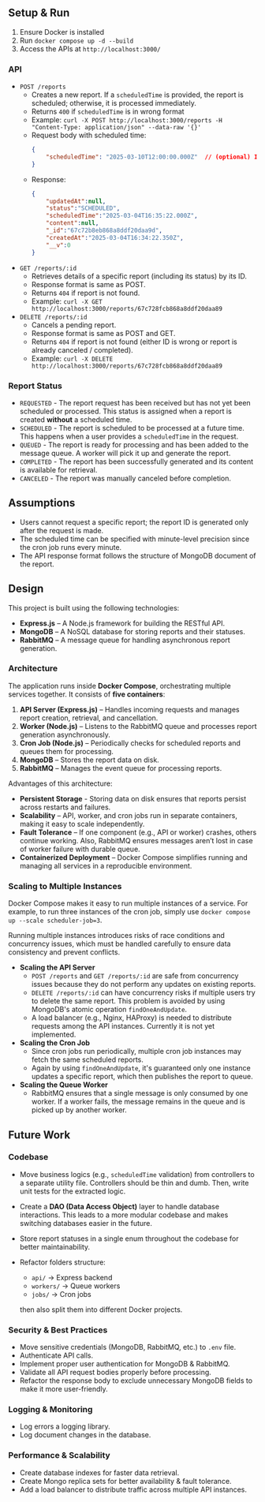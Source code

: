 ## Setup & Run
1. Ensure Docker is installed
2. Run `docker compose up -d --build`
3. Access the APIs at `http://localhost:3000/`

### **API** 
- `POST /reports`
  - Creates a new report. If a `scheduledTime` is provided, the report is scheduled; otherwise, it is processed immediately.
  - Returns `400` if `scheduledTime` is in wrong format
  - Example: `curl -X POST http://localhost:3000/reports -H "Content-Type: application/json" --data-raw '{}'`
  - Request body with scheduled time:
    ```json
    {
        "scheduledTime": "2025-03-10T12:00:00.000Z"  // (optional) ISO 8601 format
    }
  - Response:
    ```json
    {
        "updatedAt":null,
        "status":"SCHEDULED",
        "scheduledTime":"2025-03-04T16:35:22.000Z",
        "content":null,
        "_id":"67c72b8eb868a8ddf20daa9d",
        "createdAt":"2025-03-04T16:34:22.350Z",
        "__v":0
    }
  
- `GET /reports/:id`
  - Retrieves details of a specific report (including its status) by its ID.
  - Response format is same as POST.
  - Returns `404` if report is not found.
  - Example: `curl -X GET http://localhost:3000/reports/67c728fcb868a8ddf20daa89`
- `DELETE /reports/:id`
  - Cancels a pending report.
  - Response format is same as POST and GET.
  - Returns `404` if report is not found (either ID is wrong or report is already canceled / completed).
  - Example: `curl -X DELETE http://localhost:3000/reports/67c728fcb868a8ddf20daa89`

### **Report Status** 
- `REQUESTED` - The report request has been received but has not yet been scheduled or processed. This status is assigned when a report is created **without** a scheduled time.
- `SCHEDULED` - The report is scheduled to be processed at a future time. This happens when a user provides a `scheduledTime` in the request.  
- `QUEUED` - The report is ready for processing and has been added to the message queue. A worker will pick it up and generate the report.  
- `COMPLETED` - The report has been successfully generated and its content is available for retrieval.
- `CANCELED` - The report was manually canceled before completion.

## Assumptions
- Users cannot request a specific report; the report ID is generated only after the request is made.  
- The scheduled time can be specified with minute-level precision since the cron job runs every minute.  
- The API response format follows the structure of MongoDB document of the report.  

## Design
This project is built using the following technologies:

- **Express.js** – A Node.js framework for building the RESTful API.
- **MongoDB** – A NoSQL database for storing reports and their statuses.
- **RabbitMQ** – A message queue for handling asynchronous report generation.

### **Architecture**
The application runs inside **Docker Compose**, orchestrating multiple services together. It consists of **five containers**:

1. **API Server (Express.js)** – Handles incoming requests and manages report creation, retrieval, and cancellation.
2. **Worker (Node.js)** – Listens to the RabbitMQ queue and processes report generation asynchronously.
3. **Cron Job (Node.js)** – Periodically checks for scheduled reports and queues them for processing.
4. **MongoDB** – Stores the report data on disk.
5. **RabbitMQ** – Manages the event queue for processing reports.

Advantages of this architecture:
- **Persistent Storage** - Storing data on disk ensures that reports persist across restarts and failures.
- **Scalability** – API, worker, and cron jobs run in separate containers, making it easy to scale independently.
- **Fault Tolerance** – If one component (e.g., API or worker) crashes, others continue working. Also, RabbitMQ ensures messages aren’t lost in case of worker failure with durable queue.
- **Containerized Deployment** – Docker Compose simplifies running and managing all services in a reproducible environment.

### **Scaling to Multiple Instances**
Docker Compose makes it easy to run multiple instances of a service. For example, to run three instances of the cron job, simply use `docker compose up --scale scheduler-job=3`.

Running multiple instances introduces risks of race conditions and concurrency issues, which must be handled carefully to ensure data consistency and prevent conflicts.

- **Scaling the API Server**
  - `POST /reports` and `GET /reports/:id` are safe from concurrency issues because they do not perform any updates on existing reports.
  - `DELETE /reports/:id` can have concurrency risks if multiple users try to delete the same report. This problem is avoided by using MongoDB's atomic operation `findOneAndUpdate`.
  - A load balancer (e.g., Nginx, HAProxy) is needed to distribute requests among the API instances. Currently it is not  yet implemented.
- **Scaling the Cron Job**
  - Since cron jobs run periodically, multiple cron job instances may fetch the same scheduled reports.
  - Again by using `findOneAndUpdate`, it's guaranteed only one instance updates a specific report, which then publishes the report to queue.
- **Scaling the Queue Worker**
  - RabbitMQ ensures that a single message is only consumed by one worker. If a worker fails, the message remains in the queue and is picked up by another worker.

## Future Work  

### **Codebase**
  - Move business logics (e.g., `scheduledTime` validation) from controllers to a separate utility file. Controllers should be thin and dumb. Then, write unit tests for the extracted logic.
  - Create a **DAO (Data Access Object)** layer to handle database interactions. This leads to a more modular codebase and makes switching databases easier in the future.
  - Store report statuses in a single enum throughout the codebase for better maintainability. 
  - Refactor folders structure:  
    - `api/` → Express backend  
    - `workers/` → Queue workers  
    - `jobs/` → Cron jobs
    
    then also split them into different Docker projects.

### **Security & Best Practices**  
- Move sensitive credentials (MongoDB, RabbitMQ, etc.) to `.env` file.  
- Authenticate API calls.
- Implement proper user authentication for MongoDB & RabbitMQ.  
- Validate all API request bodies properly before processing.
- Refactor the response body to exclude unnecessary MongoDB fields to make it more user-friendly.

### **Logging & Monitoring**  
- Log errors a logging library.  
- Log document changes in the database.  

### **Performance & Scalability**  
  - Create database indexes for faster data retrieval.  
  - Create Mongo replica sets for better availability & fault tolerance.
  - Add a load balancer to distribute traffic across multiple API instances.